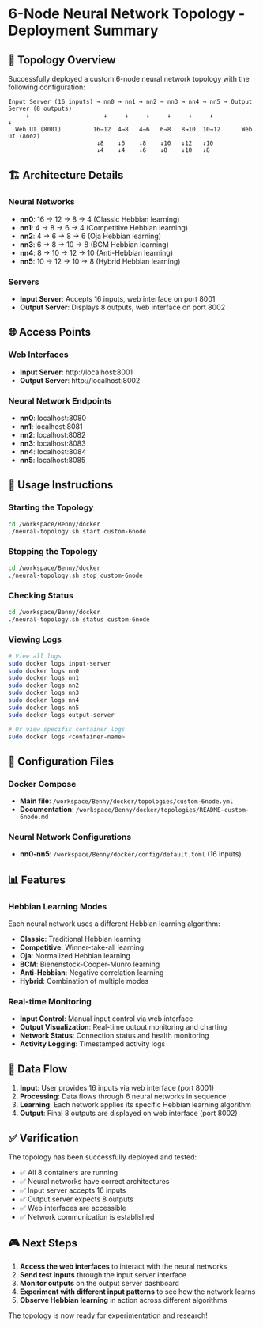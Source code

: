 # 6-Node Neural Network Topology - Deployment Summary

## 🎯 Topology Overview

Successfully deployed a custom 6-node neural network topology with the following configuration:

```
Input Server (16 inputs) → nn0 → nn1 → nn2 → nn3 → nn4 → nn5 → Output Server (8 outputs)
     ↓                     ↓     ↓     ↓     ↓     ↓     ↓            ↓
  Web UI (8001)         16→12  4→8   4→6   6→8   8→10  10→12      Web UI (8002)
                         ↓8    ↓6    ↓8    ↓10   ↓12   ↓10
                         ↓4    ↓4    ↓6    ↓8    ↓10   ↓8
```

## 🏗️ Architecture Details

### Neural Networks
- **nn0**: 16 → 12 → 8 → 4 (Classic Hebbian learning)
- **nn1**: 4 → 8 → 6 → 4 (Competitive Hebbian learning)
- **nn2**: 4 → 6 → 8 → 6 (Oja Hebbian learning)
- **nn3**: 6 → 8 → 10 → 8 (BCM Hebbian learning)
- **nn4**: 8 → 10 → 12 → 10 (Anti-Hebbian learning)
- **nn5**: 10 → 12 → 10 → 8 (Hybrid Hebbian learning)

### Servers
- **Input Server**: Accepts 16 inputs, web interface on port 8001
- **Output Server**: Displays 8 outputs, web interface on port 8002

## 🌐 Access Points

### Web Interfaces
- **Input Server**: http://localhost:8001
- **Output Server**: http://localhost:8002

### Neural Network Endpoints
- **nn0**: localhost:8080
- **nn1**: localhost:8081
- **nn2**: localhost:8082
- **nn3**: localhost:8083
- **nn4**: localhost:8084
- **nn5**: localhost:8085

## 🚀 Usage Instructions

### Starting the Topology
```bash
cd /workspace/Benny/docker
./neural-topology.sh start custom-6node
```

### Stopping the Topology
```bash
cd /workspace/Benny/docker
./neural-topology.sh stop custom-6node
```

### Checking Status
```bash
cd /workspace/Benny/docker
./neural-topology.sh status custom-6node
```

### Viewing Logs
```bash
# View all logs
sudo docker logs input-server
sudo docker logs nn0
sudo docker logs nn1
sudo docker logs nn2
sudo docker logs nn3
sudo docker logs nn4
sudo docker logs nn5
sudo docker logs output-server

# Or view specific container logs
sudo docker logs <container-name>
```

## 🔧 Configuration Files

### Docker Compose
- **Main file**: `/workspace/Benny/docker/topologies/custom-6node.yml`
- **Documentation**: `/workspace/Benny/docker/topologies/README-custom-6node.md`

### Neural Network Configurations
- **nn0-nn5**: `/workspace/Benny/docker/config/default.toml` (16 inputs)

## 📊 Features

### Hebbian Learning Modes
Each neural network uses a different Hebbian learning algorithm:
- **Classic**: Traditional Hebbian learning
- **Competitive**: Winner-take-all learning
- **Oja**: Normalized Hebbian learning
- **BCM**: Bienenstock-Cooper-Munro learning
- **Anti-Hebbian**: Negative correlation learning
- **Hybrid**: Combination of multiple modes

### Real-time Monitoring
- **Input Control**: Manual input control via web interface
- **Output Visualization**: Real-time output monitoring and charting
- **Network Status**: Connection status and health monitoring
- **Activity Logging**: Timestamped activity logs

## 🔗 Data Flow

1. **Input**: User provides 16 inputs via web interface (port 8001)
2. **Processing**: Data flows through 6 neural networks in sequence
3. **Learning**: Each network applies its specific Hebbian learning algorithm
4. **Output**: Final 8 outputs are displayed on web interface (port 8002)

## ✅ Verification

The topology has been successfully deployed and tested:
- ✅ All 8 containers are running
- ✅ Neural networks have correct architectures
- ✅ Input server accepts 16 inputs
- ✅ Output server expects 8 outputs
- ✅ Web interfaces are accessible
- ✅ Network communication is established

## 🎮 Next Steps

1. **Access the web interfaces** to interact with the neural networks
2. **Send test inputs** through the input server interface
3. **Monitor outputs** on the output server dashboard
4. **Experiment with different input patterns** to see how the network learns
5. **Observe Hebbian learning** in action across different algorithms

The topology is now ready for experimentation and research!
